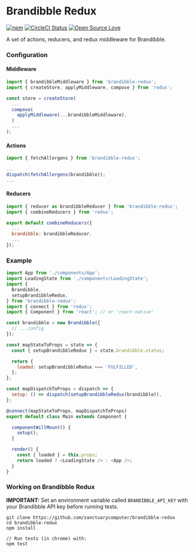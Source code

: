 # Brandibble Redux

[![npm](https://img.shields.io/npm/v/brandibble-redux.svg?style=flat-square)](https://www.npmjs.com/package/brandibble-redux)
[![CircleCI Status](https://img.shields.io/circleci/project/github/sanctuarycomputer/brandibble-redux/master.svg?label=circle&maxAge=43200&style=flat-square)](https://circleci.com/gh/sanctuarycomputer/brandibble-redux)
[![Open Source Love](https://img.shields.io/npm/l/brandibble-redux.svg?style=flat-square)](https://en.wikipedia.org/wiki/MIT_License)

A set of actions, reducers, and redux middleware for Brandibble.

### Configuration
#### Middleware
```js
import { brandibbleMiddleware } from 'brandibble-redux';
import { createStore, applyMiddleware, compose } from 'redux';

const store = createStore(
  ...
  compose(
    applyMiddleware(...brandibbleMiddleware),
  )
  ...
);
```
#### Actions
```js
import { fetchAllergens } from 'brandibble-redux';

...
dispatch(fetchAllergens(brandibble));
...
```
#### Reducers
```js
import { reducer as brandibbleReducer } from 'brandibble-redux';
import { combineReducers } from 'redux';

export default combineReducers({
  ...
  brandibble: brandibbleReducer,
  ...
});
```

### Example
```js
import App from './components/App';
import LoadingState from './components/LoadingState';
import {
  Brandibble,
  setupBrandibbleRedux,
} from 'brandibble-redux';
import { connect } from 'redux';
import { Component } from 'react'; // or 'react-native'

const brandibble = new Brandibble({
  // ...config
});

const mapStateToProps = state => {
  const { setupBrandibbleRedux } = state.brandibble.status;

  return {
    loaded: setupBrandibbleRedux === 'FULFILLED',
  };
};

const mapDispatchToProps = dispatch => {
  setup: () => dispatch(setupBrandibbleRedux(brandibble)),
};

@connect(mapStateToProps, mapDispatchToProps)
export default class Main extends Component {

  componentWillMount() {
    setup();
  }

  render() {
    const { loaded } = this.props;
    return loaded ? <LoadingState /> : <App />;
  }
}

```

### Working on Brandibble Redux
**IMPORTANT:** Set an environment variable called `BRANDIBBLE_API_KEY` with your Brandibble API key before running tests.
```
git clone https://github.com/sanctuarycomputer/brandibble-redux
cd brandibble-redux
npm install

// Run tests (in chrome) with:
npm test
```
